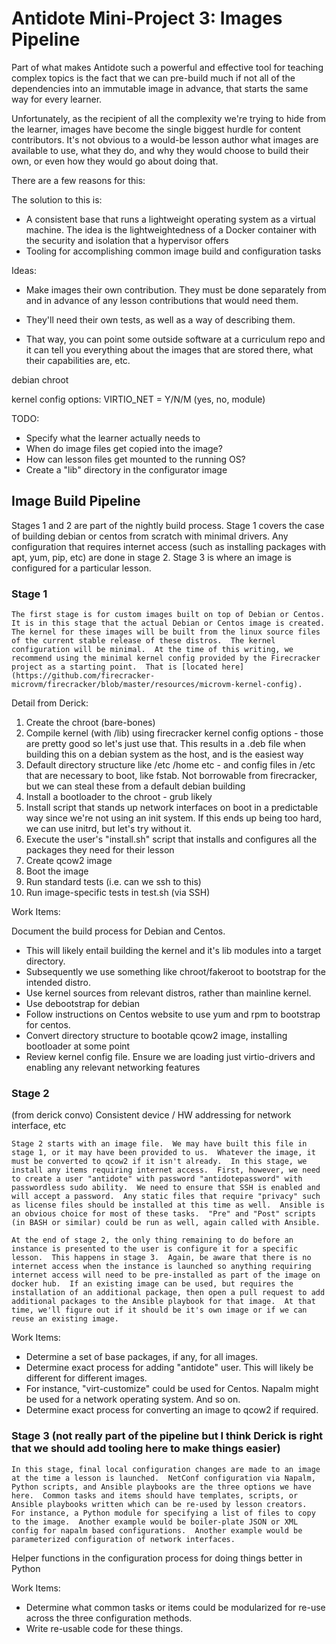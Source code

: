 # Antidote Mini-Project 3: Images Pipeline

Part of what makes Antidote such a powerful and effective tool for teaching complex topics is the fact that we can pre-build much if not all of the dependencies into an immutable image in advance, that starts the same way for every learner.

Unfortunately, as the recipient of all the complexity we're trying to hide from the learner, images have become the single biggest hurdle for content contributors. It's not obvious to a would-be lesson author what images are available to use, what they do, and why they would choose to build their own, or even how they would go about doing that.

There are a few reasons for this:


The solution to this is:

- A consistent base that runs a lightweight operating system as a virtual machine. The idea is the lightweightedness of a Docker container with the security and isolation that a hypervisor offers
- Tooling for accomplishing common image build and configuration tasks




Ideas:

- Make images their own contribution. They must be done separately from and in advance of any lesson contributions that would need them.

- They'll need their own tests, as well as a way of describing them.

- That way, you can point some outside software at a curriculum repo and it can tell you everything about the images that are stored there, what their capabilities are, etc.




debian chroot

kernel config options:
VIRTIO_NET = Y/N/M (yes, no, module)


TODO:
- Specify what the learner actually needs to
- When do image files get copied into the image?
- How can lesson files get mounted to the running OS?
- Create a "lib" directory in the configurator image



## Image Build Pipeline

Stages 1 and 2 are part of the nightly build process.  Stage 1 covers the case of building debian or centos from scratch with minimal drivers.  Any configuration that requires internet access (such as installing packages with apt, yum, pip, etc) are done in stage 2.  Stage 3 is where an image is configured for a particular lesson.  

### Stage 1

    The first stage is for custom images built on top of Debian or Centos.  It is in this stage that the actual Debian or Centos image is created.  The kernel for these images will be built from the linux source files of the current stable release of these distros.  The kernel configuration will be minimal.  At the time of this writing, we recommend using the minimal kernel config provided by the Firecracker project as a starting point.  That is [located here](https://github.com/firecracker-microvm/firecracker/blob/master/resources/microvm-kernel-config).


Detail from Derick:
1. Create the chroot (bare-bones)
2. Compile kernel (with /lib) using firecracker kernel config options - those are pretty good so let's just use that. This results in a .deb file when building this on a debian system as the host, and is the easiest way
3. Default directory structure like /etc /home etc - and config files in /etc that are necessary to boot, like fstab. Not borrowable from firecracker, but we can steal these from a default debian building
4. Install a bootloader to the chroot - grub likely
5. Install script that stands up network interfaces on boot in a predictable way since we're not using an init system. If this ends up being too hard, we can use initrd, but let's try without it.
6. Execute  the user's "install.sh" script that installs and configures all the packages they need for their lesson
7. Create qcow2 image
8. Boot the image
9. Run standard tests (i.e. can we ssh to this)
10. Run image-specific tests in test.sh (via SSH)





Work Items:  

Document the build process for Debian and Centos.  

  * This will likely entail building the kernel and it's lib modules into a target directory.
  * Subsequently we use something like chroot/fakeroot to bootstrap for the intended distro.
  * Use kernel sources from relevant distros, rather than mainline kernel.
  * Use debootstrap for debian
  * Follow instructions on Centos website to use yum and rpm to bootstrap for centos.
  * Convert directory structure to bootable qcow2 image, installing bootloader at some point
  * Review kernel config file.  Ensure we are loading just virtio-drivers and enabling any relevant networking features

### Stage 2

(from derick convo)
Consistent device / HW addressing for network interface, etc

    Stage 2 starts with an image file.  We may have built this file in stage 1, or it may have been provided to us.  Whatever the image, it must be converted to qcow2 if it isn't already.  In this stage, we install any items requiring internet access.  First, however, we need to create a user "antidote" with password "antidotepassword" with passwordless sudo ability.  We need to ensure that SSH is enabled and will accept a password.  Any static files that require "privacy" such as license files should be installed at this time as well.  Ansible is an obvious choice for most of these tasks.  "Pre" and "Post" scripts (in BASH or similar) could be run as well, again called with Ansible.

    At the end of stage 2, the only thing remaining to do before an instance is presented to the user is configure it for a specific lesson.  This happens in stage 3.  Again, be aware that there is no internet access when the instance is launched so anything requiring internet access will need to be pre-installed as part of the image on docker hub.  If an existing image can be used, but requires the installation of an additional package, then open a pull request to add additional packages to the Ansible playbook for that image.  At that time, we'll figure out if it should be it's own image or if we can reuse an existing image.  

Work Items:
  * Determine a set of base packages, if any, for all images.  
  * Determine exact process for adding "antidote" user.  This will likely be different for different images.
  * For instance, "virt-customize" could be used for Centos.  Napalm might be used for a network operating system.  And so on.
  * Determine exact process for converting an image to qcow2 if required.



### Stage 3 (not really part of the pipeline but I think Derick is right that we should add tooling here to make things easier)

    In this stage, final local configuration changes are made to an image at the time a lesson is launched.  NetConf configuration via Napalm, Python scripts, and Ansible playbooks are the three options we have here.  Common tasks and items should have templates, scripts, or Ansible playbooks written which can be re-used by lesson creators.  For instance, a Python module for specifying a list of files to copy to the image.  Another example would be boiler-plate JSON or XML config for napalm based configurations.  Another example would be parameterized configuration of network interfaces.


Helper functions in the configuration process for doing things better in Python


Work Items:

  * Determine what common tasks or items could be modularized for re-use across the three configuration methods.
  * Write re-usable code for these things.

